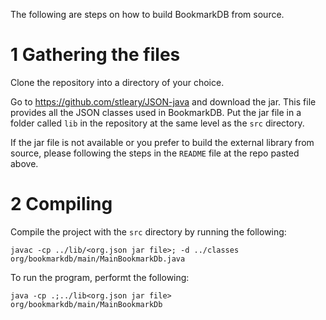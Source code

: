 The following are steps on how to build BookmarkDB from source.

# 1 Gathering the files

Clone the repository into a directory of your choice.

Go to https://github.com/stleary/JSON-java and download the jar. This file provides all the JSON classes used in BookmarkDB. Put the jar file in a folder called `lib` in the repository at the same level as the `src` directory.

If the jar file is not available or you prefer to build the external library from source, please following the steps in the `README` file at the repo pasted above.

# 2 Compiling

Compile the project with the `src` directory by running the following:

```text
javac -cp ../lib/<org.json jar file>; -d ../classes org/bookmarkdb/main/MainBookmarkDb.java
```

To run the program, performt the following:

```text
java -cp .;../lib<org.json jar file> org/bookmarkdb/main/MainBookmarkDb
```

